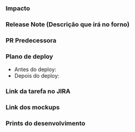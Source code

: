 ### Impacto

### Release Note (Descrição que irá no forno)

### PR Predecessora

### Plano de deploy
- Antes do deploy:
- Depois do deploy:

### Link da tarefa no JIRA

### Link dos mockups

### Prints do desenvolvimento
